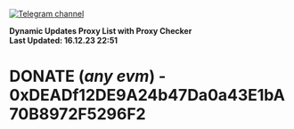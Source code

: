 [![Telegram channel](https://img.shields.io/endpoint?url=https://runkit.io/damiankrawczyk/telegram-badge/branches/master?url=https://t.me/n4z4v0d)](https://t.me/n4z4v0d) 

**Dynamic Updates Proxy List with Proxy Checker**  
**Last Updated: 16.12.23 22:51**

# DONATE (_any evm_) - 0xDEADf12DE9A24b47Da0a43E1bA70B8972F5296F2
